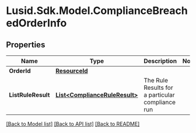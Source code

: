 # Lusid.Sdk.Model.ComplianceBreachedOrderInfo

## Properties

Name | Type | Description | Notes
------------ | ------------- | ------------- | -------------
**OrderId** | [**ResourceId**](ResourceId.md) |  | 
**ListRuleResult** | [**List&lt;ComplianceRuleResult&gt;**](ComplianceRuleResult.md) | The Rule Results for a particular compliance run | 

[[Back to Model list]](../README.md#documentation-for-models) [[Back to API list]](../README.md#documentation-for-api-endpoints) [[Back to README]](../README.md)


